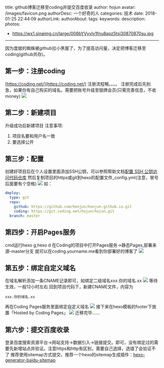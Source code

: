 title: github博客迁移至coding并提交百度收录
author: hojun
avatar: /images/favicon.png
authorDesc: 一个好奇的人
categories: 技术
date: 2018-01-25 22:44:09
authorLink:
authorAbout:
tags:
keywords:
description:
photos:
 - https://wx1.sinaimg.cn/large/006bYVyvly1fnu8apz5tsj30870870su.jpg
---
因为度娘的蜘蛛被github拉小黑屋了，为了提高访问量，决定把博客迁移至coding(github共存)。
## **第一步：注册coding**
[https://coding.net/](https://coding.net/)
注册流程略。。。。
注册完成后先别急，如果你有自己购买的域名。需要把账号升级至银牌会员(只需完善信息，不收money)
![](https://wx4.sinaimg.cn/large/006bYVyvly1fnu80gacdmj30j80fwwf7.jpg)
## **第二步：新建项目**
升级成功后新建项目
注意事项:

 1. 项目名要和用户名一致
 2. 要选择公开

## **第三步：配置**
创建好项目后在个人设置里面添加SSH公钥，可以参照帮助文档[配置 SSH 公钥访问代码仓库](https://coding.net/help/doc/account/ssh-key.html)
然后复制项目的https或git到hexo的配置文件_config.yml(注意，冒号后面要有个空格)
![](https://wx2.sinaimg.cn/large/006bYVyvly1fnu80lum8jj30b703fglj.jpg)
如：
```yml
deploy:
  type: git
  repo: 
    github: https://github.com/honjun/honjun.github.io.git
    coding: https://git.coding.net/hojun/hojun.git
  branch: master
```

## **第四步：开启Pages服务**
cmd运行hexo g,hexo d
在Coding的项目中打开Pages服务->静态Pages,部署来源-master分支
就可以在coding.yourname.me看到你部署好的博客了
![](https://wx2.sinaimg.cn/large/006bYVyvly1fnu80sdijmj30ok0btjs5.jpg)
## **第五步：绑定自定义域名**
在域名解析添加一条CNAME记录即可，如绑定二级域名xxx.你的域名.xx
![](https://wx4.sinaimg.cn/large/006bYVyvly1fnu80ytrqhj30kg01sdfp.jpg)
等待生效，一般12小时左右
回到项目代码下，新建CNAME文件，内容为
```
xxx.你的域名.xx
```
再在Coding Pages服务里面绑定自定义域名
![](https://wx3.sinaimg.cn/large/006bYVyvly1fnu814vtvvj30xj07h3yt.jpg)
接下来在hexo模板的footer下放置「Hosted by Coding Pages」
![](https://wx2.sinaimg.cn/large/006bYVyvly1fnu81lo09qj30x209x3z5.jpg)
迁移完毕......

## **第六步：提交百度收录**
登录百度搜索资源平台->网站支持->数据引入->链接提交。即可，没有绑定过的需要先新增站点并验证。注意https和http有区别，需要自己选择，选错了会验证不了
推荐使用sitemap方式提交，推荐一个hexo的sitemap生成插件：[hexo-generator-baidu-sitemap](https://github.com/coneycode/hexo-generator-baidu-sitemap)